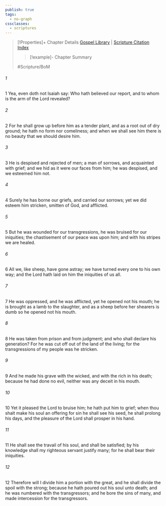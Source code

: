 ```yaml
---
publish: true
tags:
  - no-graph
cssclasses:
  - scriptures
---
```

>[!Properties]+ Chapter Details
>[Gospel Library](https://churchofjesuschrist.org/study/scriptures/bofm/mosiah/14?lang=eng)    |    [Scripture Citation Index](https://scriptures.byu.edu/#0d40e::c0d40e)
>>[!example]- Chapter Summary
>> 
> 
>
>#Scripture/BoM
###### 1
1 Yea, even doth not Isaiah say: Who hath believed our report, and to whom is the arm of the Lord revealed?
###### 2
2 For he shall grow up before him as a tender plant, and as a root out of dry ground; he hath no form nor comeliness; and when we shall see him there is no beauty that we should desire him.
###### 3
3 He is despised and rejected of men; a man of sorrows, and acquainted with grief; and we hid as it were our faces from him; he was despised, and we esteemed him not.
###### 4
4 Surely he has borne our griefs, and carried our sorrows; yet we did esteem him stricken, smitten of God, and afflicted.
###### 5
5 But he was wounded for our transgressions, he was bruised for our iniquities; the chastisement of our peace was upon him; and with his stripes we are healed.
###### 6
6 All we, like sheep, have gone astray; we have turned every one to his own way; and the Lord hath laid on him the iniquities of us all.
###### 7
7 He was oppressed, and he was afflicted, yet he opened not his mouth; he is brought as a lamb to the slaughter, and as a sheep before her shearers is dumb so he opened not his mouth.
###### 8
8 He was taken from prison and from judgment; and who shall declare his generation? For he was cut off out of the land of the living; for the transgressions of my people was he stricken.
###### 9
9 And he made his grave with the wicked, and with the rich in his death; because he had done no evil, neither was any deceit in his mouth.
###### 10
10 Yet it pleased the Lord to bruise him; he hath put him to grief; when thou shalt make his soul an offering for sin he shall see his seed, he shall prolong his days, and the pleasure of the Lord shall prosper in his hand.
###### 11
11 He shall see the travail of his soul, and shall be satisfied; by his knowledge shall my righteous servant justify many; for he shall bear their iniquities.
###### 12
12 Therefore will I divide him a portion with the great, and he shall divide the spoil with the strong; because he hath poured out his soul unto death; and he was numbered with the transgressors; and he bore the sins of many, and made intercession for the transgressors.
